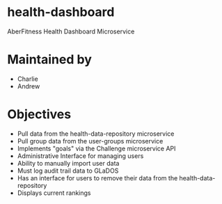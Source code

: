 # health-dashboard
AberFitness Health Dashboard Microservice

# Maintained by
* Charlie 
* Andrew 

# Objectives
* Pull data from the health-data-repository microservice
* Pull group data from the user-groups microservice
* Implements "goals" via the Challenge microservice API
* Administrative Interface for managing users
* Ability to manually import user data
* Must log audit trail data to GLaDOS
* Has an interface for users to remove their data from the health-data-repository
* Displays current rankings
